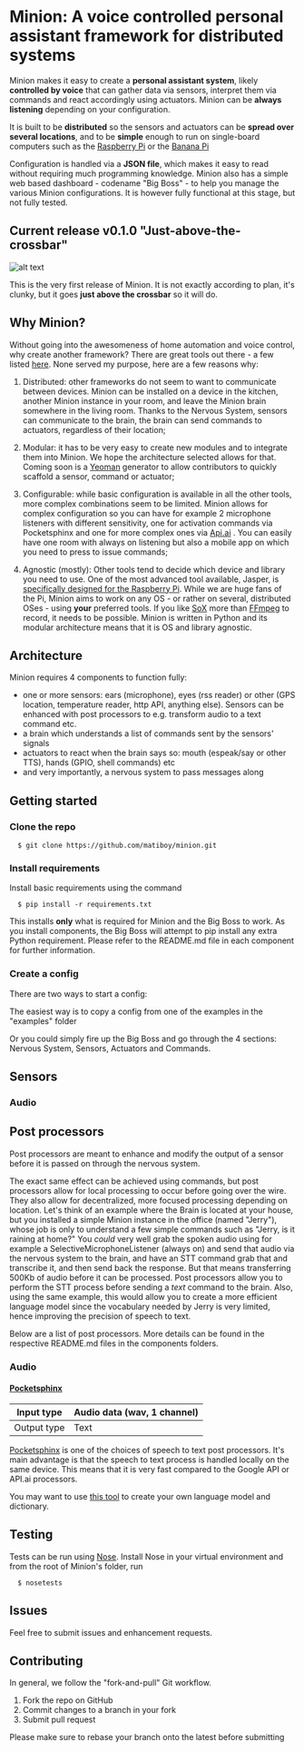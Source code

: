# Minion: A voice controlled personal assistant framework for distributed systems

Minion makes it easy to create a **personal assistant system**, likely **controlled by voice** that can gather data via sensors, interpret them via commands and react accordingly using actuators. Minion can be **always listening** depending on your configuration.

It is built to be **distributed** so the sensors and actuators can be **spread over several locations**, and to be **simple** enough to run on single-board computers such as the [Raspberry Pi](https://www.raspberrypi.org/) or the [Banana Pi](http://www.lemaker.org/)

Configuration is handled via a **JSON file**, which makes it easy to read without requiring much programming knowledge. Minion also has a simple web based dashboard - codename "Big Boss" - to help you manage the various Minion configurations. It is however fully functional at this stage, but not fully tested.

## Current release v0.1.0 "Just-above-the-crossbar"

![alt text](http://media4.giphy.com/media/h7FwW161xjopW/giphy.gif "Slightly off football kick")

This is the very first release of Minion. It is not exactly according to plan, it's clunky, but it goes **just above the crossbar** so it will do.

## Why Minion?

Without going into the awesomeness of home automation and voice control, why create another framework? There are great tools out there - a few listed [here](http://diyhacking.com/best-voice-recognition-software-for-raspberry-pi/). None served my purpose, here are a few reasons why:

1. Distributed: other frameworks do not seem to want to communicate between devices. Minion can be installed on a device in the kitchen, another Minion instance in your room, and leave the Minion brain somewhere in the living room. Thanks to the Nervous System, sensors can communicate to the brain, the brain can send commands to actuators, regardless of their location;

2. Modular: it has to be very easy to create new modules and to integrate them into Minion. We hope the architecture selected allows for that. Coming soon is a [Yeoman](http://yeoman.io/) generator to allow contributors to quickly scaffold a sensor, command or actuator;

3. Configurable: while basic configuration is available in all the other tools, more complex combinations seem to be limited. Minion allows for complex configuration so you can have for example 2 microphone listeners with different sensitivity, one for activation commands via Pocketsphinx and one for more complex ones via [Api.ai](http://api.ai/docs/) . You can easily have one room with always on listening but also a mobile app on which you need to press to issue commands;

4. Agnostic (mostly): Other tools tend to decide which device and library you need to use. One of the most advanced tool available, Jasper, is [specifically designed for the Raspberry Pi](http://jasperproject.github.io/documentation/hardware/). While we are huge fans of the Pi, Minion aims to work on any OS - or rather on several, distributed OSes - using **your** preferred tools. If you like [SoX](http://sox.sourceforge.net/) more than [FFmpeg](https://www.ffmpeg.org/) to record, it needs to be possible. Minion is written in Python and its modular architecture means that it is OS and library agnostic.

## Architecture
Minion requires 4 components to function fully:

- one or more sensors: ears (microphone), eyes (rss reader) or other (GPS location, temperature reader, http API, anything else). Sensors can be enhanced with post processors to e.g. transform audio to a text command etc.
- a brain which understands a list of commands sent by the sensors' signals
- actuators to react when the brain says so: mouth (espeak/say or other TTS), hands (GPIO, shell commands) etc
- and very importantly, a nervous system to pass messages along

## Getting started

### Clone the repo

```
  $ git clone https://github.com/matiboy/minion.git
```

### Install requirements

Install basic requirements using the command

```
  $ pip install -r requirements.txt
```

This installs **only** what is required for Minion and the Big Boss to work. As you install components, the Big Boss will attempt to pip install any extra Python requirement. Please refer to the README.md file in each component for further information.

### Create a config

There are two ways to start a config:

The easiest way is to copy a config from one of the examples in the "examples" folder

Or you could simply fire up the Big Boss and go through the 4 sections: Nervous System, Sensors, Actuators and Commands.

## Sensors

### Audio

## Post processors

Post processors are meant to enhance and modify the output of a sensor before it is passed on through the nervous system.

The exact same effect can be achieved using commands, but post processors allow for local processing to occur before going over the wire. They also allow for decentralized, more focused processing depending on location. Let's think of an example where the Brain is located at your house, but you installed a simple Minion instance in the office (named "Jerry"), whose job is only to understand a few simple commands such as "Jerry, is it raining at home?" You *could* very well grab the spoken audio using for example a SelectiveMicrophoneListener (always on) and send that audio via the nervous system to the brain, and have an STT command grab that and transcribe it, and then send back the response. But that means transferring 500Kb of audio before it can be processed. Post processors allow you to perform the STT process before sending a *text* command to the brain. Also, using the same example, this would allow you to create a more efficient language model since the vocabulary needed by Jerry is very limited, hence improving the precision of speech to text.

Below are a list of post processors. More details can be found in the respective README.md files in the components folders.

### Audio

#### [Pocketsphinx](./minion/sensing/postprocessors/audio/pocketsphinx/README.md)

| Input type  | Audio data (wav, 1 channel) |
|-------------|-----------------------------|
| Output type | Text                        |

[Pocketsphinx](http://cmusphinx.sourceforge.net/) is one of the choices of speech to text post processors. It's main advantage is that the speech to text process is handled locally on the same device. This means that it is very fast compared to the Google API or API.ai processors.

You may want to use [this tool](http://www.speech.cs.cmu.edu/tools/lmtool-new.html) to create your own language model and dictionary.

## Testing

Tests can be run using [Nose](https://nose.readthedocs.org/en/latest/). Install Nose in your virtual environment and from the root of Minion's folder, run

```
  $ nosetests
```

## Issues

Feel free to submit issues and enhancement requests.

## Contributing

In general, we follow the "fork-and-pull" Git workflow.

1. Fork the repo on GitHub
2. Commit changes to a branch in your fork
3. Submit pull request

Please make sure to rebase your branch onto the latest before submitting
